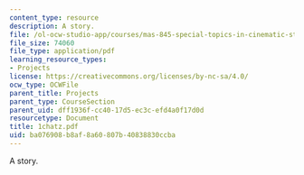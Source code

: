 ```yaml
---
content_type: resource
description: A story.
file: /ol-ocw-studio-app/courses/mas-845-special-topics-in-cinematic-storytelling-spring-2004/ba076908b8af8a60807b40838830ccba_1chatz.pdf
file_size: 74060
file_type: application/pdf
learning_resource_types:
- Projects
license: https://creativecommons.org/licenses/by-nc-sa/4.0/
ocw_type: OCWFile
parent_title: Projects
parent_type: CourseSection
parent_uid: dff1936f-cc40-17d5-ec3c-efd4a0f17d0d
resourcetype: Document
title: 1chatz.pdf
uid: ba076908-b8af-8a60-807b-40838830ccba
---
```

A story.